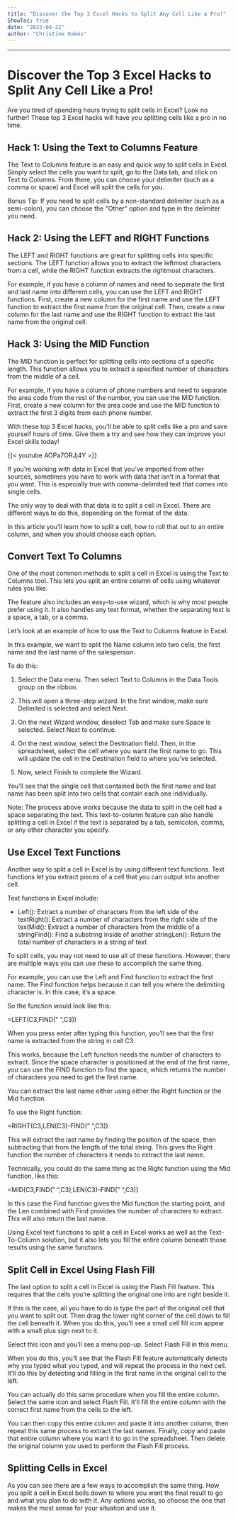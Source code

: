 ```yaml
---
title: "Discover the Top 3 Excel Hacks to Split Any Cell Like a Pro!"
ShowToc: true 
date: "2023-04-22"
author: "Christine Oakes"
---
```

*****
# Discover the Top 3 Excel Hacks to Split Any Cell Like a Pro!

Are you tired of spending hours trying to split cells in Excel? Look no further! These top 3 Excel hacks will have you splitting cells like a pro in no time.

## Hack 1: Using the Text to Columns Feature

The Text to Columns feature is an easy and quick way to split cells in Excel. Simply select the cells you want to split, go to the Data tab, and click on Text to Columns. From there, you can choose your delimiter (such as a comma or space) and Excel will split the cells for you.

Bonus Tip: If you need to split cells by a non-standard delimiter (such as a semi-colon), you can choose the "Other" option and type in the delimiter you need.

## Hack 2: Using the LEFT and RIGHT Functions

The LEFT and RIGHT functions are great for splitting cells into specific sections. The LEFT function allows you to extract the leftmost characters from a cell, while the RIGHT function extracts the rightmost characters. 

For example, if you have a column of names and need to separate the first and last name into different cells, you can use the LEFT and RIGHT functions. First, create a new column for the first name and use the LEFT function to extract the first name from the original cell. Then, create a new column for the last name and use the RIGHT function to extract the last name from the original cell.

## Hack 3: Using the MID Function

The MID function is perfect for splitting cells into sections of a specific length. This function allows you to extract a specified number of characters from the middle of a cell.

For example, if you have a column of phone numbers and need to separate the area code from the rest of the number, you can use the MID function. First, create a new column for the area code and use the MID function to extract the first 3 digits from each phone number.

With these top 3 Excel hacks, you'll be able to split cells like a pro and save yourself hours of time. Give them a try and see how they can improve your Excel skills today!

{{< youtube AOPa7ORJj4Y >}} 



If you’re working with data in Excel that you’ve imported from other sources, sometimes you have to work with data that isn’t in a format that you want. This is especially true with comma-delimited text that comes into single cells.
 
The only way to deal with that data is to split a cell in Excel. There are different ways to do this, depending on the format of the data. 
 
In this article you’ll learn how to split a cell, how to roll that out to an entire column, and when you should choose each option.
 

 
## Convert Text To Columns
 
One of the most common methods to split a cell in Excel is using the Text to Columns tool. This lets you split an entire column of cells using whatever rules you like. 
 
The feature also includes an easy-to-use wizard, which is why most people prefer using it. It also handles any text format, whether the separating text is a space, a tab, or a comma.
 
Let’s look at an example of how to use the Text to Columns feature in Excel. 
 
In this example, we want to split the Name column into two cells, the first name and the last name of the salesperson.
 
To do this:
 
1. Select the Data menu. Then select Text to Columns in the Data Tools group on the ribbon.
 
2. This will open a three-step wizard. In the first window, make sure Delimited is selected and select Next. 
 
3. On the next Wizard window, deselect Tab and make sure Space is selected. Select Next to continue.
 
4. On the next window, select the Destination field. Then, in the spreadsheet, select the cell where you want the first name to go. This will update the cell in the Destination field to where you’ve selected.
 
5. Now, select Finish to complete the Wizard.
 
You’ll see that the single cell that contained both the first name and last name has been split into two cells that contain each one individually. 
 
Note: The process above works because the data to split in the cell had a space separating the text. This text-to-column feature can also handle splitting a cell in Excel if the text is separated by a tab, semicolon, comma, or any other character you specify.
 
## Use Excel Text Functions
 
Another way to split a cell in Excel is by using different text functions. Text functions let you extract pieces of a cell that you can output into another cell.
 
Text functions in Excel include:
 
- Left(): Extract a number of characters from the left side of the textRight(): Extract a number of characters from the right side of the textMid(): Extract a number of characters from the middle of a stringFind(): Find a substring inside of another stringLen(): Return the total number of characters in a string of text

 
To split cells, you may not need to use all of these functions. However, there are multiple ways you can use these to accomplish the same thing.
 
For example, you can use the Left and Find function to extract the first name. The Find function helps because it can tell you where the delimiting character is. In this case, it’s a space.
 
So the function would look like this:
 
=LEFT(C3,FIND(” “,C3))
 
When you press enter after typing this function, you’ll see that the first name is extracted from the string in cell C3.
 
This works, because the Left function needs the number of characters to extract. Since the space character is positioned at the end of the first name, you can use the FIND function to find the space, which returns the number of characters you need to get the first name.
 
You can extract the last name either using either the Right function or the Mid function.
 
To use the Right function:
 
=RIGHT(C3,LEN(C3)-FIND(” “,C3))
 
This will extract the last name by finding the position of the space, then subtracting that from the length of the total string. This gives the Right function the number of characters it needs to extract the last name.
 
Technically, you could do the same thing as the Right function using the Mid function, like this:
 
=MID(C3,FIND(” “,C3),LEN(C3)-FIND(” “,C3))
 
In this case the Find function gives the Mid function the starting point, and the Len combined with Find provides the number of characters to extract. This will also return the last name.
 
Using Excel text functions to split a cell in Excel works as well as the Text-To-Column solution, but it also lets you fill the entire column beneath those results using the same functions.
 
## Split Cell in Excel Using Flash Fill
 
The last option to split a cell in Excel is using the Flash Fill feature. This requires that the cells you’re splitting the original one into are right beside it.
 
If this is the case, all you have to do is type the part of the original cell that you want to split out. Then drag the lower right corner of the cell down to fill the cell beneath it. When you do this, you’ll see a small cell fill icon appear with a small plus sign next to it.
 
Select this icon and you’ll see a menu pop-up. Select Flash Fill in this menu.
 
When you do this, you’ll see that the Flash Fill feature automatically detects why you typed what you typed, and will repeat the process in the next cell. It’ll do this by detecting and filling in the first name in the original cell to the left.
 
You can actually do this same procedure when you fill the entire column. Select the same icon and select Flash Fill. It’ll fill the entire column with the correct first name from the cells to the left.
 
You can then copy this entire column and paste it into another column, then repeat this same process to extract the last names. Finally, copy and paste that entire column where you want it to go in the spreadsheet. Then delete the original column you used to perform the Flash Fill process.
 
## Splitting Cells in Excel
 
As you can see there are a few ways to accomplish the same thing. How you split a cell in Excel boils down to where you want the final result to go and what you plan to do with it. Any options works, so choose the one that makes the most sense for your situation and use it.



